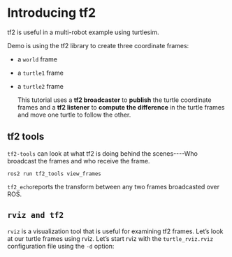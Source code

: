 # Introducing **tf2**

tf2 is useful in a multi-robot example using turtlesim.

Demo is using the tf2 library to create three coordinate frames: 

* a `world` frame

* a `turtle1` frame

* a `turtle2` frame

   This tutorial uses a **tf2 broadcaster** to **publish** the turtle coordinate frames and a **tf2 listener** to **compute the difference** in the turtle frames and move one turtle to follow the other.

## tf2 tools

```tf2-tools``` can look at what tf2 is doing behind the scenes----Who broadcast the frames and who receive the frame.

```shell
ros2 run tf2_tools view_frames
```

```tf2_echo```reports the transform between any two frames broadcasted over ROS.

## ```rviz and tf2```

`rviz` is a visualization tool that is useful for examining tf2 frames. Let’s look at our turtle frames using rviz. Let’s start rviz with the `turtle_rviz.rviz` configuration file using the `-d` option: